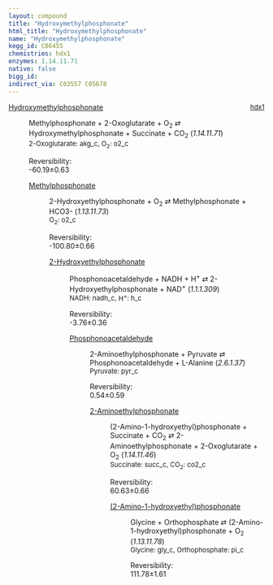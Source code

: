 ```yaml
---
layout: compound
title: "Hydroxymethylphosphonate"
html_title: "Hydroxymethylphosphonate"
name: "Hydroxymethylphosphonate"
kegg_id: C06455
chemistries: hdx1
enzymes: 1.14.11.71
native: false
bigg_id:
indirect_via: C03557 C05678
---
```

<dl><dt class='rs-product'><a href='{{ site.url }}{{ site.baseurl }}/compounds/C06455' class='link-dark' data-bs-toggle='tooltip' data-bs-html='true' data-bs-title='KEGG: C06455'>Hydroxymethylphosphonate</a><span style='float: right; max-width: 40%'><a href='{{ site.url }}{{ site.baseurl }}/chemistries/hdx1' class='link-dark opacity-50' style='font-size: small; word-wrap: anywhere;'>hdx1</a></span></dt><dd><p>Methylphosphonate + 2-Oxoglutarate + O<sub>2</sub> &#8644; Hydroxymethylphosphonate + Succinate + CO<sub>2</sub> (<i>1.14.11.71</i>)<br /><span style='font-size: small;'><span data-bs-toggle='tooltip' data-bs-html='true' data-bs-title='KEGG: C00026'>2-Oxoglutarate</span>: akg_c, <span data-bs-toggle='tooltip' data-bs-html='true' data-bs-title='KEGG: C00007'>O<sub>2</sub></span>: o2_c</span><br /><div class="reversibility_info">Reversibility: <div class="progress" style="flex-direction: row-reverse;"><div class="progress-bar bg-success" role="progressbar" style="width: 601.89%" aria-valuenow="-60.189021030981436" aria-valuemin="0" aria-valuemax="10"></div></div><span>-60.19&plusmn;0.63</span><div class="progress"><div class="progress-bar bg-danger" role="progressbar" style="width: 0%" aria-valuenow="-60.189021030981436" aria-valuemin="0" aria-valuemax="10"></div></div></div></p><dl><dt><a href='{{ site.url }}{{ site.baseurl }}/compounds/C20396' class='link-dark' data-bs-toggle='tooltip' data-bs-html='true' data-bs-title='KEGG: C20396'>Methylphosphonate</a><span style='float: right; max-width: 40%'><a href='{{ site.url }}{{ site.baseurl }}/chemistries/None' class='link-dark opacity-50' style='font-size: small; word-wrap: anywhere;'></a></span></dt><dd><p>2-Hydroxyethylphosphonate + O<sub>2</sub> &#8644; Methylphosphonate + HCO3- (<i>1.13.11.73</i>)<br /><span style='font-size: small;'><span data-bs-toggle='tooltip' data-bs-html='true' data-bs-title='KEGG: C00007'>O<sub>2</sub></span>: o2_c</span><br /><div class="reversibility_info">Reversibility: <div class="progress" style="flex-direction: row-reverse;"><div class="progress-bar bg-success" role="progressbar" style="width: 1008.03%" aria-valuenow="-100.80326006452304" aria-valuemin="0" aria-valuemax="10"></div></div><span>-100.80&plusmn;0.66</span><div class="progress"><div class="progress-bar bg-danger" role="progressbar" style="width: 0%" aria-valuenow="-100.80326006452304" aria-valuemin="0" aria-valuemax="10"></div></div></div></p><dl><dt><a href='{{ site.url }}{{ site.baseurl }}/compounds/C06451' class='link-dark' data-bs-toggle='tooltip' data-bs-html='true' data-bs-title='KEGG: C06451'>2-Hydroxyethylphosphonate</a><span style='float: right; max-width: 40%'><a href='{{ site.url }}{{ site.baseurl }}/chemistries/None' class='link-dark opacity-50' style='font-size: small; word-wrap: anywhere;'></a></span></dt><dd><p>Phosphonoacetaldehyde + NADH + H<sup>+</sup> &#8644; 2-Hydroxyethylphosphonate + NAD<sup>+</sup> (<i>1.1.1.309</i>)<br /><span style='font-size: small;'><span data-bs-toggle='tooltip' data-bs-html='true' data-bs-title='KEGG: C00004'>NADH</span>: nadh_c, <span data-bs-toggle='tooltip' data-bs-html='true' data-bs-title='KEGG: C00080'>H<sup>+</sup></span>: h_c</span><br /><div class="reversibility_info">Reversibility: <div class="progress" style="flex-direction: row-reverse;"><div class="progress-bar bg-success" role="progressbar" style="width: 37.61%" aria-valuenow="-3.7605613391068338" aria-valuemin="0" aria-valuemax="10"></div><div class="progress-bar bg-warning" role="progressbar" style="width: 3.58%" aria-valuenow="-3.7605613391068338" aria-valuemin="0" aria-valuemax="10"></div></div><span>-3.76&plusmn;0.36</span><div class="progress"><div class="progress-bar bg-danger" role="progressbar" style="width: 0%" aria-valuenow="-3.7605613391068338" aria-valuemin="0" aria-valuemax="10"></div></div></div></p><dl><dt><a href='{{ site.url }}{{ site.baseurl }}/compounds/C03167' class='link-dark' data-bs-toggle='tooltip' data-bs-html='true' data-bs-title='KEGG: C03167'>Phosphonoacetaldehyde</a><span style='float: right; max-width: 40%'><a href='{{ site.url }}{{ site.baseurl }}/chemistries/None' class='link-dark opacity-50' style='font-size: small; word-wrap: anywhere;'></a></span></dt><dd><p>2-Aminoethylphosphonate + Pyruvate &#8644; Phosphonoacetaldehyde + L-Alanine (<i>2.6.1.37</i>)<br /><span style='font-size: small;'><span data-bs-toggle='tooltip' data-bs-html='true' data-bs-title='KEGG: C00022'>Pyruvate</span>: pyr_c</span><br /><div class="reversibility_info">Reversibility: <div class="progress"><div class="progress-bar bg-success" role="progressbar" style="width: 0%" aria-valuenow="0" aria-valuemin="0" aria-valuemax="100"></div></div><span>0.54&plusmn;0.59</span><div class="progress"><div class="progress-bar bg-danger" role="progressbar" style="width: 5.41%" aria-valuenow="0.5407068978507985" aria-valuemin="0" aria-valuemax="10"></div><div class="progress-bar bg-warning" role="progressbar" style="width: 5.92%" aria-valuenow="0.5407068978507985" aria-valuemin="0" aria-valuemax="10"></div></div></div></p><dl><dt><a href='{{ site.url }}{{ site.baseurl }}/compounds/C03557' class='link-dark' data-bs-toggle='tooltip' data-bs-html='true' data-bs-title='KEGG: C03557'>2-Aminoethylphosphonate</a><span style='float: right; max-width: 40%'><a href='{{ site.url }}{{ site.baseurl }}/chemistries/None' class='link-dark opacity-50' style='font-size: small; word-wrap: anywhere;'></a></span></dt><dd><p>(2-Amino-1-hydroxyethyl)phosphonate + Succinate + CO<sub>2</sub> &#8644; 2-Aminoethylphosphonate + 2-Oxoglutarate + O<sub>2</sub> (<i>1.14.11.46</i>)<br /><span style='font-size: small;'><span data-bs-toggle='tooltip' data-bs-html='true' data-bs-title='KEGG: C00042'>Succinate</span>: succ_c, <span data-bs-toggle='tooltip' data-bs-html='true' data-bs-title='KEGG: C00011'>CO<sub>2</sub></span>: co2_c</span><br /><div class="reversibility_info">Reversibility: <div class="progress"><div class="progress-bar bg-success" role="progressbar" style="width: 0%" aria-valuenow="0" aria-valuemin="0" aria-valuemax="100"></div></div><span>60.63&plusmn;0.66</span><div class="progress"><div class="progress-bar bg-danger" role="progressbar" style="width: 606.27%" aria-valuenow="60.62709921770433" aria-valuemin="0" aria-valuemax="10"></div></div></div></p><dl><dt><a href='{{ site.url }}{{ site.baseurl }}/compounds/C05678' class='link-dark' data-bs-toggle='tooltip' data-bs-html='true' data-bs-title='KEGG: C05678'>(2-Amino-1-hydroxyethyl)phosphonate</a><span style='float: right; max-width: 40%'><a href='{{ site.url }}{{ site.baseurl }}/chemistries/None' class='link-dark opacity-50' style='font-size: small; word-wrap: anywhere;'></a></span></dt><dd><p>Glycine + Orthophosphate &#8644; (2-Amino-1-hydroxyethyl)phosphonate + O<sub>2</sub> (<i>1.13.11.78</i>)<br /><span style='font-size: small;'><span data-bs-toggle='tooltip' data-bs-html='true' data-bs-title='KEGG: C00037'>Glycine</span>: gly_c, <span data-bs-toggle='tooltip' data-bs-html='true' data-bs-title='KEGG: C00009'>Orthophosphate</span>: pi_c</span><br /><div class="reversibility_info">Reversibility: <div class="progress"><div class="progress-bar bg-success" role="progressbar" style="width: 0%" aria-valuenow="0" aria-valuemin="0" aria-valuemax="100"></div></div><span>111.78&plusmn;1.61</span><div class="progress"><div class="progress-bar bg-danger" role="progressbar" style="width: 1117.78%" aria-valuenow="111.77808706020704" aria-valuemin="0" aria-valuemax="10"></div></div></div></p><dl></dl></dd></dl></dd></dl></dd></dl></dd></dl></dd></dl></dd></dl>